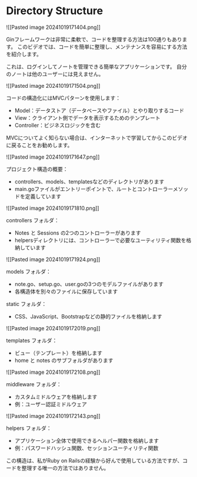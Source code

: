 # Directory Structure

![[Pasted image 20241019171404.png]]

Ginフレームワークは非常に柔軟で、コードを整理する方法は100通りもあります。
このビデオでは、コードを簡単に整理し、メンテナンスを容易にする方法を紹介します。

これは、ログインしてノートを管理できる簡単なアプリケーションです。
自分のノートは他のユーザーには見えません。

![[Pasted image 20241019171504.png]]

コードの構造化にはMVCパターンを使用します：

- Model：データストア（データベースやファイル）とやり取りするコード
- View：クライアント側でデータを表示するためのテンプレート
- Controller：ビジネスロジックを含む

MVCについてよく知らない場合は、インターネットで学習してからこのビデオに戻ることをお勧めします。

![[Pasted image 20241019171647.png]]

プロジェクト構造の概要：

- controllers、models、templatesなどのディレクトリがあります
- main.goファイルがエントリーポイントで、ルートとコントローラーメソッドを定義しています

![[Pasted image 20241019171810.png]]

controllers フォルダ：

- Notes と Sessions の2つのコントローラーがあります
- helpersディレクトリには、コントローラーで必要なユーティリティ関数を格納しています

![[Pasted image 20241019171924.png]]

models フォルダ：

- note.go、setup.go、user.goの3つのモデルファイルがあります
- 各構造体を別々のファイルに保存しています

static フォルダ：

- CSS、JavaScript、Bootstrapなどの静的ファイルを格納します

![[Pasted image 20241019172019.png]]

templates フォルダ：

- ビュー（テンプレート）を格納します
- home と notes のサブフォルダがあります

![[Pasted image 20241019172108.png]]

middleware フォルダ：

- カスタムミドルウェアを格納します
- 例：ユーザー認証ミドルウェア

![[Pasted image 20241019172143.png]]

helpers フォルダ：

- アプリケーション全体で使用できるヘルパー関数を格納します
- 例：パスワードハッシュ関数、セッションユーティリティ関数

この構造は、私がRuby on Railsの経験から好んで使用している方法ですが、コードを整理する唯一の方法ではありません。